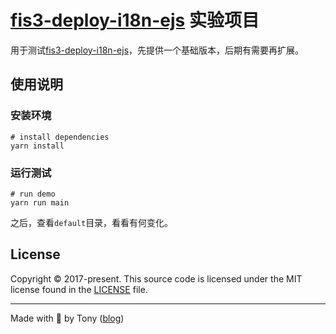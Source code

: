 # [fis3-deploy-i18n-ejs](https://github.com/tonyc726/fis3-deploy-i18n-ejs) 实验项目

用于测试[fis3-deploy-i18n-ejs](https://github.com/tonyc726/fis3-deploy-i18n-ejs)，先提供一个基础版本，后期有需要再扩展。

## 使用说明
### 安装环境
```
# install dependencies
yarn install
```

### 运行测试
```
# run demo
yarn run main
```

之后，查看`default`目录，看看有何变化。

## License
Copyright © 2017-present. This source code is licensed under the MIT license found in the
[LICENSE](https://github.com/tonyc726/fis3-deploy-i18n-ejs/blob/master/LICENSE) file.

---
Made with 🐯 by Tony ([blog](https://itony.net))

